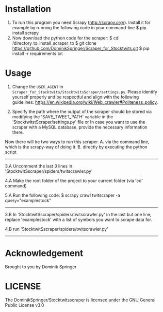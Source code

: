 # Installation 
1.  To run this program you need Scrapy (http://scrapy.org/). 
    Install it for example by running the following code in your command-line
    $ pip install scrapy
2.  Now download the python code for the scraper:
    $ cd /directory_to_install_scraper_to
    $ git clone https://github.com/DominikSpringer/Scraper_for_Stocktwits.git
    $ pip install -r requirements.txt 

# Usage #

1.  Change the `USER_AGENT` in `Scraper_for_Stocktwits/StocktwitsScraper/settings.py`. Please identify 
    yourself properly and be respectful and align with the following guidelines:
    https://en.wikipedia.org/wiki/Web_crawler#Politeness_policy.
	
2.  Specify the path where the output of the scraper should be stored via modifying
    the 'SAVE_TWEET_PATH' variable in the 'StocktwitstScraper/settings.py' file
    or
    In case you want to use the scraper with a MySQL database, provide the necessary information there.
    
Now there will be two ways to run this scraper. 
	A. via the command line, which is the scrapy-way of doing it.
	B. directly by executing the python script
	
---------------------------------------------------------------------------------------------------------------------------------    
3.A  Uncomment the last 3 lines in 'StocktwitSscraper/spiders/twitscrawler.py'

4.A  Make the root folder of the project to your current folder (via 'cd' command)

5.A  Run the following code:
    $ scrapy crawl twitscraper -a query="examplestock"
    
---------------------------------------------------------------------------------------------------------------------------------    
3.B In 'StocktwitSscraper/spiders/twitscrawler.py' in the last but one line, replace 'examplestock' with a list of symbols you 	    	want to scrape data for.

4.B run 'StocktwitSscraper/spiders/twitscrawler.py' 

---------------------------------------------------------------------------------------------------------------------------------    


# Acknowledgement #
Brought to you by Dominik Springer

# LICENSE
The DominikSpringer/Stocktwitsscraper is licensed under the GNU General Public License v3.0
